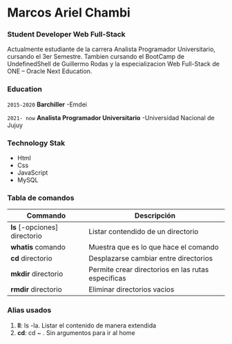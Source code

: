 # Marcos Ariel Chambi
### Student Developer Web Full-Stack
  Actualmente estudiante de la carrera Analista Programador Universitario, cursando el 3er Semestre.
  Tambien cursando el BootCamp de UndefinedShell de Guillermo Rodas y la especializacion Web Full-Stack de ONE – Oracle Next Education.

### Education
`2015-2020`
__Barchiller__
-Emdei

`2021- now`
__Analista Programador Universitario__
-Universidad Nacional de Jujuy

### Technology Stak
* Html
* Css
* JavaScript
* MySQL

### Tabla de comandos
|Commando 			| Descripción						|
|---------			|------------						|
|**ls** [-opciones] directorio	| Listar contendido de un directorio			|
|**whatis** comando 		| Muestra que es lo que hace el comando			|
|**cd** directorio		| Desplazarse cambiar entre directorios			|
|**mkdir** directorio 		| Permite crear directorios en las rutas especificas	| 
|**rmdir** directorio		| Eliminar directorios vacios				|

### Alias usados
1. **ll**: ls -la. Listar el contenido de manera extendida
2. **cd**: cd ~  . Sin argumentos para ir al home
